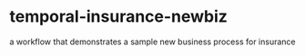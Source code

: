 # temporal-insurance-newbiz
a workflow that demonstrates a sample new business process for insurance

